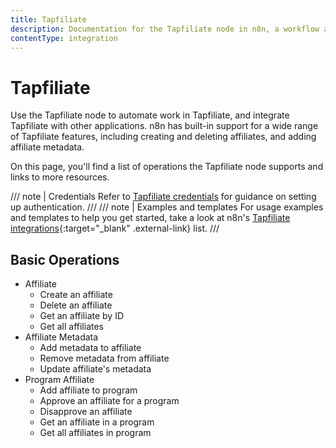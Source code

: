```yaml
---
title: Tapfiliate
description: Documentation for the Tapfiliate node in n8n, a workflow automation platform. Includes details of operations and configuration, and links to examples and credentials information.
contentType: integration
---
```


# Tapfiliate

Use the Tapfiliate node to automate work in Tapfiliate, and integrate Tapfiliate with other applications. n8n has built-in support for a wide range of Tapfiliate features, including creating and deleting affiliates, and adding affiliate metadata. 

On this page, you'll find a list of operations the Tapfiliate node supports and links to more resources.

/// note | Credentials
Refer to [Tapfiliate credentials](/integrations/builtin/credentials/tapfiliate/) for guidance on setting up authentication. 
///
/// note | Examples and templates
For usage examples and templates to help you get started, take a look at n8n's [Tapfiliate integrations](https://n8n.io/integrations/tapfiliate/){:target="_blank" .external-link} list.
///

## Basic Operations

* Affiliate
    * Create an affiliate
    * Delete an affiliate
    * Get an affiliate by ID
    * Get all affiliates
* Affiliate Metadata
    * Add metadata to affiliate
    * Remove metadata from affiliate
    * Update affiliate's metadata
* Program Affiliate
    * Add affiliate to program
    * Approve an affiliate for a program
    * Disapprove an affiliate
    * Get an affiliate in a program
    * Get all affiliates in program
